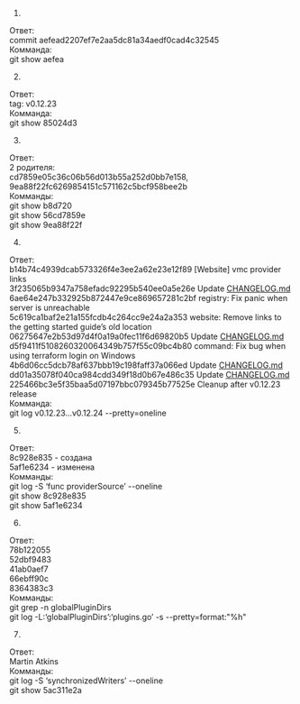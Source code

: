 <ol>
<li class="has-line-data" data-line-start="0" data-line-end="1"></li>
</ol>
<p class="has-line-data" data-line-start="1" data-line-end="5">Ответ:<br>
commit aefead2207ef7e2aa5dc81a34aedf0cad4c32545<br>
Комманда:<br>
git show aefea</p>
<ol start="2">
<li class="has-line-data" data-line-start="5" data-line-end="6"></li>
</ol>
<p class="has-line-data" data-line-start="6" data-line-end="10">Ответ:<br>
tag: v0.12.23<br>
Комманда:<br>
git show 85024d3</p>
<ol start="3">
<li class="has-line-data" data-line-start="10" data-line-end="11"></li>
</ol>
<p class="has-line-data" data-line-start="11" data-line-end="18">Ответ:<br>
2 родителя:<br>
cd7859e05c36c06b56d013b55a252d0bb7e158, 9ea88f22fc6269854151c571162c5bcf958bee2b<br>
Комманды:<br>
git show b8d720<br>
git show 56cd7859e<br>
git show 9ea88f22f</p>
<ol start="4">
<li class="has-line-data" data-line-start="18" data-line-end="19"></li>
</ol>
<p class="has-line-data" data-line-start="19" data-line-end="31">Ответ:<br>
b14b74c4939dcab573326f4e3ee2a62e23e12f89 [Website] vmc provider links<br>
3f235065b9347a758efadc92295b540ee0a5e26e Update <a href="http://CHANGELOG.md">CHANGELOG.md</a><br>
6ae64e247b332925b872447e9ce869657281c2bf registry: Fix panic when server is unreachable<br>
5c619ca1baf2e21a155fcdb4c264cc9e24a2a353 website: Remove links to the getting started guide’s old location<br>
06275647e2b53d97d4f0a19a0fec11f6d69820b5 Update <a href="http://CHANGELOG.md">CHANGELOG.md</a><br>
d5f9411f5108260320064349b757f55c09bc4b80 command: Fix bug when using terraform login on Windows<br>
4b6d06cc5dcb78af637bbb19c198faff37a066ed Update <a href="http://CHANGELOG.md">CHANGELOG.md</a><br>
dd01a35078f040ca984cdd349f18d0b67e486c35 Update <a href="http://CHANGELOG.md">CHANGELOG.md</a><br>
225466bc3e5f35baa5d07197bbc079345b77525e Cleanup after v0.12.23 release<br>
Комманда:<br>
git log v0.12.23…v0.12.24 --pretty=oneline</p>
<ol start="5">
<li class="has-line-data" data-line-start="31" data-line-end="32"></li>
</ol>
<p class="has-line-data" data-line-start="32" data-line-end="39">Ответ:<br>
8c928e835 - создана<br>
5af1e6234 - изменена<br>
Комманды:<br>
git log -S ‘func providerSource’ --oneline<br>
git show 8c928e835<br>
git show 5af1e6234</p>
<ol start="6">
<li class="has-line-data" data-line-start="39" data-line-end="40"></li>
</ol>
<p class="has-line-data" data-line-start="40" data-line-end="49">Ответ:<br>
78b122055<br>
52dbf9483<br>
41ab0aef7<br>
66ebff90c<br>
8364383c3<br>
Комманды:<br>
git grep -n globalPluginDirs<br>
git log -L:‘globalPluginDirs’:‘plugins.go’ -s --pretty=format:&quot;%h&quot;</p>
<ol start="7">
<li class="has-line-data" data-line-start="49" data-line-end="50"></li>
</ol>
<p class="has-line-data" data-line-start="50" data-line-end="55">Ответ:<br>
Martin Atkins<br>
Комманды:<br>
git log -S ‘synchronizedWriters’ --oneline<br>
git show 5ac311e2a</p>
